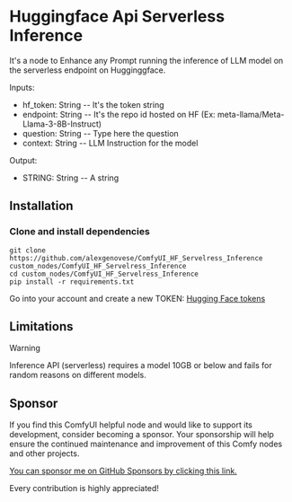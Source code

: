 # Huggingface Api Serverless Inference 

It's a node to Enhance any Prompt running the inference of LLM model on the serverless endpoint on Hugginggface. 

Inputs:
- hf_token: String -- It's the token string 
- endpoint: String -- It's the repo id hosted on HF (Ex: meta-llama/Meta-Llama-3-8B-Instruct) 
- question: String -- Type here the question
- context: String -- LLM Instruction for the model

Output: 
- STRING: String -- A string

## Installation

### Clone and install dependencies
```
git clone https://github.com/alexgenovese/ComfyUI_HF_Servelress_Inference custom_nodes/ComfyUI_HF_Servelress_Inference
cd custom_nodes/ComfyUI_HF_Servelress_Inference
pip install -r requirements.txt
```

Go into your account and create a new TOKEN: [Hugging Face tokens](https://huggingface.co/settings/tokens)


## Limitations

> [!WARNING]
> Inference API (serverless) requires a model 10GB or below and fails for random reasons on different models.

## Sponsor
If you find this ComfyUI helpful node and would like to support its development, consider becoming a sponsor. Your sponsorship will help ensure the continued maintenance and improvement of this Comfy nodes and other projects.

[You can sponsor me on GitHub Sponsors by clicking this link.](https://github.com/sponsors/alexgenovese)

Every contribution is highly appreciated!
